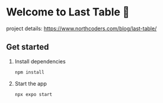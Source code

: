 # Welcome to Last Table 👋

project details: https://www.northcoders.com/blog/last-table/

## Get started

1. Install dependencies

   ```bash
   npm install
   ```

2. Start the app

   ```bash
   npx expo start
   ```
